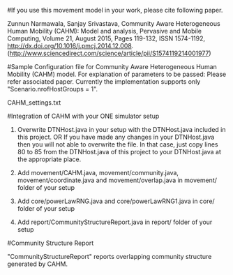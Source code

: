 #If you use this movement model in your work, please cite following paper.

Zunnun Narmawala, Sanjay Srivastava, Community Aware Heterogeneous Human Mobility (CAHM): Model and analysis, Pervasive and Mobile Computing, Volume 21, August 2015, Pages 119-132, ISSN 1574-1192, http://dx.doi.org/10.1016/j.pmcj.2014.12.008.
(http://www.sciencedirect.com/science/article/pii/S1574119214001977)

#Sample Configuration file for Community Aware Heterogeneous Human Mobility (CAHM) model. For explanation of parameters to be passed: Please refer associated paper. Currently the implementation supports only "Scenario.nrofHostGroups = 1".

CAHM_settings.txt

#Integration of CAHM with your ONE simulator setup

1) Overwrite DTNHost.java in your setup with the DTNHost.java included in this project. 
OR 
If you have made any changes in your DTNHost.java then you will not able to overwrite the file. In that case, just copy lines 80 to 85 from the DTNHost.java of this project to your DTNHost.java at the appropriate place.

2) Add movement/CAHM.java, movement/community.java, movement/coordinate.java and movement/overlap.java in movement/ folder of your setup

3) Add core/powerLawRNG.java and core/powerLawRNG1.java in core/ folder of your setup

4) Add report/CommunityStructureReport.java in report/ folder of your setup

#Community Structure Report

"CommunityStructureReport" reports overlapping community structure generated by CAHM.

